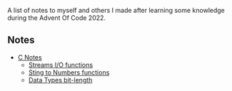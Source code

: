 A list of notes to myself and others I made after learning some knowledge during the Advent Of Code 2022.

## Notes

 - [C Notes](./c_notes)
   - [Streams I/O functions](./c_notes.md#stream-io)
   - [Sting to Numbers functions](./c_notes.md#string-to-numbers)
   - [Data Types bit-length](./c_notes.md#data-types)
